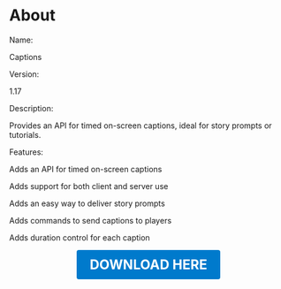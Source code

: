 # About

Name:

Captions

Version:

1.17

Description:

Provides an API for timed on-screen captions, ideal for story prompts or tutorials.

Features:

Adds an API for timed on-screen captions

Adds support for both client and server use

Adds an easy way to deliver story prompts

Adds commands to send captions to players

Adds duration control for each caption

<p align="center"><a href="https://github.com/LiliaFramework/Modules/raw/refs/heads/gh-pages/captions.zip" style="display:inline-block;padding:12px 24px;font-size:1.5rem;font-weight:bold;text-decoration:none;color:#fff;background-color:var(--md-primary-fg-color,#007acc);border-radius:4px;">DOWNLOAD HERE</a></p>